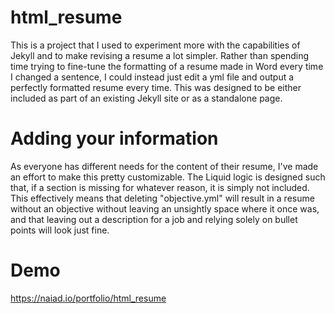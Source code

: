 # html_resume

This is a project that I used to experiment more with the capabilities of Jekyll and to make revising a resume a lot simpler. Rather than spending time trying to fine-tune the formatting of a resume made in Word every time I changed a sentence, I could instead just edit a yml file and output a perfectly formatted resume every time. This was designed to be either included as part of an existing Jekyll site or as a standalone page.  

# Adding your information

As everyone has different needs for the content of their resume, I've made an effort to make this pretty customizable. The Liquid logic is designed such that, if a section is missing for whatever reason, it is simply not included. This effectively means that deleting "objective.yml" will result in a resume without an objective without leaving an unsightly space where it once was, and that leaving out a description for a job and relying solely on bullet points will look just fine. 

# Demo
https://naiad.io/portfolio/html_resume
